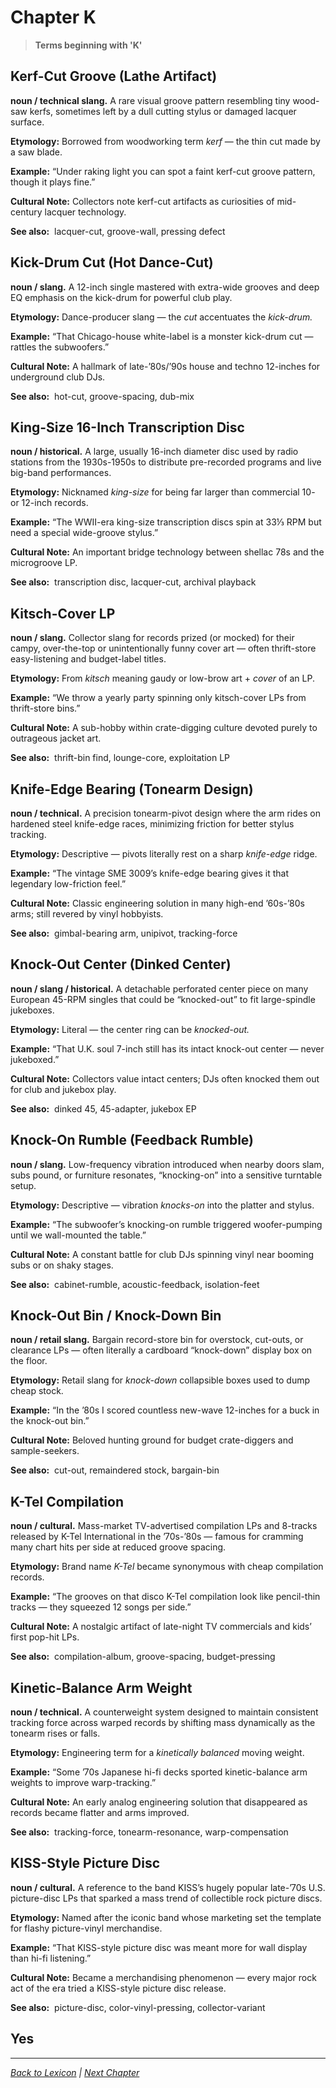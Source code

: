 # Chapter K

> **Terms beginning with 'K'**

## Kerf-Cut Groove (Lathe Artifact)
**noun / technical slang.**
A rare visual groove pattern resembling tiny wood-saw kerfs, sometimes left by a dull cutting stylus or damaged lacquer surface.

**Etymology:** Borrowed from woodworking term *kerf* — the thin cut made by a saw blade.

**Example:** 
“Under raking light you can spot a faint kerf-cut groove pattern, though it plays fine.”

**Cultural Note:** Collectors note kerf-cut artifacts as curiosities of mid-century lacquer technology.

**See also:**  lacquer-cut, groove-wall, pressing defect

## Kick-Drum Cut (Hot Dance-Cut)
**noun / slang.**
A 12-inch single mastered with extra-wide grooves and deep EQ emphasis on the kick-drum for powerful club play.

**Etymology:** Dance-producer slang — the *cut* accentuates the *kick-drum.*

**Example:** 
“That Chicago-house white-label is a monster kick-drum cut — rattles the subwoofers.”

**Cultural Note:** A hallmark of late-’80s/’90s house and techno 12-inches for underground club DJs.

**See also:**  hot-cut, groove-spacing, dub-mix

## King-Size 16-Inch Transcription Disc
**noun / historical.**
A large, usually 16-inch diameter disc used by radio stations from the 1930s-1950s to distribute pre-recorded programs and live big-band performances.

**Etymology:** Nicknamed *king-size* for being far larger than commercial 10- or 12-inch records.

**Example:** 
“The WWII-era king-size transcription discs spin at 33⅓ RPM but need a special wide-groove stylus.”

**Cultural Note:** An important bridge technology between shellac 78s and the microgroove LP.

**See also:**  transcription disc, lacquer-cut, archival playback

## Kitsch-Cover LP
**noun / slang.**
Collector slang for records prized (or mocked) for their campy, over-the-top or unintentionally funny cover art — often thrift-store easy-listening and budget-label titles.

**Etymology:** From *kitsch* meaning gaudy or low-brow art + *cover* of an LP.

**Example:** 
“We throw a yearly party spinning only kitsch-cover LPs from thrift-store bins.”

**Cultural Note:** A sub-hobby within crate-digging culture devoted purely to outrageous jacket art.

**See also:**  thrift-bin find, lounge-core, exploitation LP

## Knife-Edge Bearing (Tonearm Design)
**noun / technical.**
A precision tonearm-pivot design where the arm rides on hardened steel knife-edge races, minimizing friction for better stylus tracking.

**Etymology:** Descriptive — pivots literally rest on a sharp *knife-edge* ridge.

**Example:** 
“The vintage SME 3009’s knife-edge bearing gives it that legendary low-friction feel.”

**Cultural Note:** Classic engineering solution in many high-end ’60s-’80s arms; still revered by vinyl hobbyists.

**See also:**  gimbal-bearing arm, unipivot, tracking-force

## Knock-Out Center (Dinked Center)
**noun / slang / historical.**
A detachable perforated center piece on many European 45-RPM singles that could be “knocked-out” to fit large-spindle jukeboxes.

**Etymology:** Literal — the center ring can be *knocked-out.*

**Example:** 
“That U.K. soul 7-inch still has its intact knock-out center — never jukeboxed.”

**Cultural Note:** Collectors value intact centers; DJs often knocked them out for club and jukebox play.

**See also:**  dinked 45, 45-adapter, jukebox EP

## Knock-On Rumble (Feedback Rumble)
**noun / slang.**
Low-frequency vibration introduced when nearby doors slam, subs pound, or furniture resonates, “knocking-on” into a sensitive turntable setup.

**Etymology:** Descriptive — vibration *knocks-on* into the platter and stylus.

**Example:** 
“The subwoofer’s knocking-on rumble triggered woofer-pumping until we wall-mounted the table.”

**Cultural Note:** A constant battle for club DJs spinning vinyl near booming subs or on shaky stages.

**See also:**  cabinet-rumble, acoustic-feedback, isolation-feet

## Knock-Out Bin / Knock-Down Bin
**noun / retail slang.**
Bargain record-store bin for overstock, cut-outs, or clearance LPs — often literally a cardboard “knock-down” display box on the floor.

**Etymology:** Retail slang for *knock-down* collapsible boxes used to dump cheap stock.

**Example:** 
“In the ’80s I scored countless new-wave 12-inches for a buck in the knock-out bin.”

**Cultural Note:** Beloved hunting ground for budget crate-diggers and sample-seekers.

**See also:**  cut-out, remaindered stock, bargain-bin

## K-Tel Compilation
**noun / cultural.**
Mass-market TV-advertised compilation LPs and 8-tracks released by K-Tel International in the ’70s-’80s — famous for cramming many chart hits per side at reduced groove spacing.

**Etymology:** Brand name *K-Tel* became synonymous with cheap compilation records.

**Example:** 
“The grooves on that disco K-Tel compilation look like pencil-thin tracks — they squeezed 12 songs per side.”

**Cultural Note:** A nostalgic artifact of late-night TV commercials and kids’ first pop-hit LPs.

**See also:**  compilation-album, groove-spacing, budget-pressing

## Kinetic-Balance Arm Weight
**noun / technical.**
A counterweight system designed to maintain consistent tracking force across warped records by shifting mass dynamically as the tonearm rises or falls.

**Etymology:** Engineering term for a *kinetically balanced* moving weight.

**Example:** 
“Some ’70s Japanese hi-fi decks sported kinetic-balance arm weights to improve warp-tracking.”

**Cultural Note:** An early analog engineering solution that disappeared as records became flatter and arms improved.

**See also:**  tracking-force, tonearm-resonance, warp-compensation

## KISS-Style Picture Disc
**noun / cultural.**
A reference to the band KISS’s hugely popular late-’70s U.S. picture-disc LPs that sparked a mass trend of collectible rock picture discs.

**Etymology:** Named after the iconic band whose marketing set the template for flashy picture-vinyl merchandise.

**Example:** 
“That KISS-style picture disc was meant more for wall display than hi-fi listening.”

**Cultural Note:** Became a merchandising phenomenon — every major rock act of the era tried a KISS-style picture disc release.

**See also:**  picture-disc, color-vinyl-pressing, collector-variant

## Yes

---

*[Back to Lexicon](../README.md) | [Next Chapter](../chapters/chapter-l.md)*
